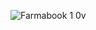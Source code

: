 ![Farmabook 1 0v](https://user-images.githubusercontent.com/9977351/57795923-8c1d5400-771d-11e9-8c61-742597e18bdd.png)
